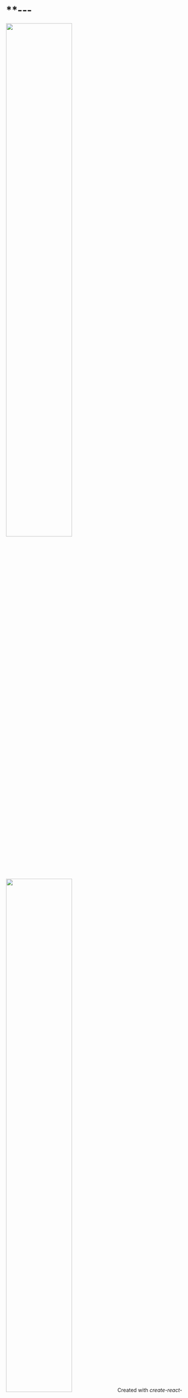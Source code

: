 # **---
<img src="Logotype primary.png" width="60%" height="60%" />	<img src="Logotype primary.png" width="60%" height="60%" />
 Created with *create-react-app*. 	*create-react-app* [![Dependabot Status](https://api.dependabot.com/badges/status?host=github&identifier=89260544)](https://dependabot.com)



## Working on the website

Run `yarn` then `gulp serve`.

## Working on the blog

Run `bundle` then `jekyll serve`.
